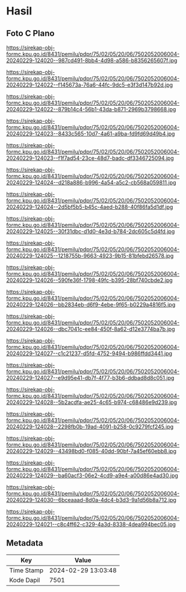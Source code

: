 # Hasil

## Foto C Plano

https://sirekap-obj-formc.kpu.go.id/8431/pemilu/pdpr/75/02/05/20/06/7502052006004-20240229-124020--987cd491-8bb4-4d98-a586-b8356265607f.jpg

https://sirekap-obj-formc.kpu.go.id/8431/pemilu/pdpr/75/02/05/20/06/7502052006004-20240229-124022--f145673a-76a6-44fc-9dc5-e3f3d147b92d.jpg

https://sirekap-obj-formc.kpu.go.id/8431/pemilu/pdpr/75/02/05/20/06/7502052006004-20240229-124022--879b14c4-56b1-43da-b871-2969b3798668.jpg

https://sirekap-obj-formc.kpu.go.id/8431/pemilu/pdpr/75/02/05/20/06/7502052006004-20240229-124023--8433c565-10d7-4a61-a9ba-fd9fd69d49b4.jpg

https://sirekap-obj-formc.kpu.go.id/8431/pemilu/pdpr/75/02/05/20/06/7502052006004-20240229-124023--f1f7ad54-23ce-48d7-badc-df3346725094.jpg

https://sirekap-obj-formc.kpu.go.id/8431/pemilu/pdpr/75/02/05/20/06/7502052006004-20240229-124024--d218a886-b996-4a54-a5c2-cb568a059811.jpg

https://sirekap-obj-formc.kpu.go.id/8431/pemilu/pdpr/75/02/05/20/06/7502052006004-20240229-124024--2d5bf5b5-b45c-4aed-b288-40f86fa5d1df.jpg

https://sirekap-obj-formc.kpu.go.id/8431/pemilu/pdpr/75/02/05/20/06/7502052006004-20240229-124025--30f31dbc-d1d0-4e3d-b784-2dc605c5d4fd.jpg

https://sirekap-obj-formc.kpu.go.id/8431/pemilu/pdpr/75/02/05/20/06/7502052006004-20240229-124025--1218755b-9663-4923-9b15-81bfebd26578.jpg

https://sirekap-obj-formc.kpu.go.id/8431/pemilu/pdpr/75/02/05/20/06/7502052006004-20240229-124026--590fe36f-1798-49fc-b395-28bf740cbde2.jpg

https://sirekap-obj-formc.kpu.go.id/8431/pemilu/pdpr/75/02/05/20/06/7502052006004-20240229-124026--bb2834eb-d6f9-4ebe-9f65-b0229a4816f5.jpg

https://sirekap-obj-formc.kpu.go.id/8431/pemilu/pdpr/75/02/05/20/06/7502052006004-20240229-124026--dbc7041c-ee84-450f-8a62-d12e3774ba7b.jpg

https://sirekap-obj-formc.kpu.go.id/8431/pemilu/pdpr/75/02/05/20/06/7502052006004-20240229-124027--c1c21237-d5fd-4752-9494-b986ffdd3441.jpg

https://sirekap-obj-formc.kpu.go.id/8431/pemilu/pdpr/75/02/05/20/06/7502052006004-20240229-124027--e9d95e41-db7f-4f77-b3b6-ddbad8d8c051.jpg

https://sirekap-obj-formc.kpu.go.id/8431/pemilu/pdpr/75/02/05/20/06/7502052006004-20240229-124028--5b2acdfa-ae25-4c65-b974-c68486e9d239.jpg

https://sirekap-obj-formc.kpu.go.id/8431/pemilu/pdpr/75/02/05/20/06/7502052006004-20240229-124028--2298fb0b-19ad-4091-b258-0c9279fcf245.jpg

https://sirekap-obj-formc.kpu.go.id/8431/pemilu/pdpr/75/02/05/20/06/7502052006004-20240229-124029--43498bd0-f085-40dd-90bf-7a45ef60ebb8.jpg

https://sirekap-obj-formc.kpu.go.id/8431/pemilu/pdpr/75/02/05/20/06/7502052006004-20240229-124029--ba60acf3-06e2-4cd9-a9e4-a00d86e4ad30.jpg

https://sirekap-obj-formc.kpu.go.id/8431/pemilu/pdpr/75/02/05/20/06/7502052006004-20240229-124030--6bceaaad-8d0a-4dc4-b3d3-9a1d56b8a712.jpg

https://sirekap-obj-formc.kpu.go.id/8431/pemilu/pdpr/75/02/05/20/06/7502052006004-20240229-124021--c8c4ff62-c329-4a3d-8338-4dea994bec05.jpg


## Metadata

| Key        | Value               |
| ---------- | ------------------- |
| Time Stamp | 2024-02-29 13:03:48 |
| Kode Dapil | 7501                |



